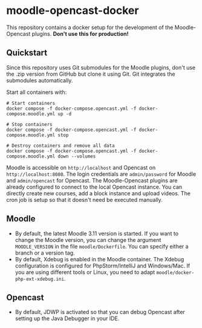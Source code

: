 # moodle-opencast-docker
This repository contains a docker setup for the development of the Moodle-Opencast plugins.
**Don't use this for production!**

## Quickstart
Since this repository uses Git submodules for the Moodle plugins, don't use the .zip version from GitHub but clone it using Git. Git integrates the submodules automatically.

Start all containers with:
```
# Start containers
docker compose -f docker-compose.opencast.yml -f docker-compose.moodle.yml up -d 

# Stop containers
docker compose -f docker-compose.opencast.yml -f docker-compose.moodle.yml stop

# Destroy containers and remove all data
docker compose -f docker-compose.opencast.yml -f docker-compose.moodle.yml down --volumes
```
Moodle is accessible on `http://localhost` and Opencast on `http://localhost:8080`.
The login credentials are `admin/password` for Moodle and `admin/opencast` for Opencast.
The Moodle-Opencast plugins are already configured to connect to the local Opencast instance. 
You can directly create new courses, add a block instance and upload videos. The cron job is setup so that it doesn't need be executed manually.

## Moodle
- By default, the latest Moodle 3.11 version is started. 
If you want to change the Moodle version, you can change the argument `MOODLE_VERSION` in the file `moodle/Dockerfile`.
You can specify either a branch or a version tag.
- By default, Xdebug is enabled in the Moodle container. The Xdebug configuration is configured for PhpStorm/IntelliJ and Windows/Mac. If you are using different tools or Linux, you need to adapt `moodle/docker-php-ext-xdebug.ini`.

## Opencast
- By default, JDWP is activated so that you can debug Opencast after setting up the Java Debugger in your IDE. 